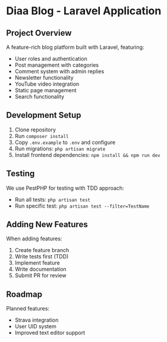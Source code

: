 # Diaa Blog - Laravel Application

## Project Overview
A feature-rich blog platform built with Laravel, featuring:
- User roles and authentication
- Post management with categories
- Comment system with admin replies
- Newsletter functionality
- YouTube video integration
- Static page management
- Search functionality

## Development Setup
1. Clone repository
2. Run `composer install`
3. Copy `.env.example` to `.env` and configure
4. Run migrations: `php artisan migrate`
5. Install frontend dependencies: `npm install && npm run dev`

## Testing
We use PestPHP for testing with TDD approach:
- Run all tests: `php artisan test`
- Run specific test: `php artisan test --filter=TestName`

## Adding New Features
When adding features:
1. Create feature branch
2. Write tests first (TDD)
3. Implement feature
4. Write documentation
5. Submit PR for review

## Roadmap
Planned features:
- Strava integration
- User UID system
- Improved text editor support